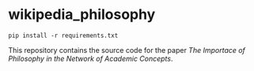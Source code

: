 # wikipedia_philosophy

`pip install -r requirements.txt`

This repository contains the source code for the paper *The Importace of Philosophy in the Network of Academic Concepts*.
